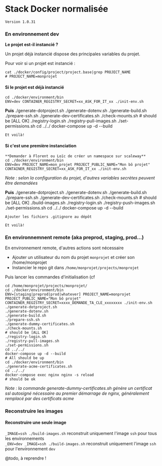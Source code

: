 Stack Docker normalisée
=======================
`Version 1.0.31`

### En environnement dev

**Le projet est-il instancié ?**

Un projet déjà instancié dispose des principales variables du projet.

Pour voir si un projet est instancié :

    cat ./docker/config/project/project.base|grep PROJECT_NAME
    # PROJECT_NAME=monprojet

#### Si le projet est déjà instancié

    cd ./docker/environment/bin
    ENV=dev CONTAINER_REGISTRY_SECRET=xx_ASK_FOR_IT_xx ./init-env.sh

**Puis**
    ./generate-dotproject.sh
    ./generate-dotenv.sh
    ./generate-build.sh
    ./prepare-ssh.sh
    ./generate-dev-certificates.sh
    ./check-mounts.sh
    # should be [ALL OK]
    ./registry-login.sh
    ./registry-pull-images.sh
    ./set-permissions.sh
    cd ../../
    docker-compose up -d --build

    Et voilà!

#### Si c'est une première instanciation

    **Demander à Florent ou Loïc de créer un namespace sur scaleway**
    cd ./docker/environment/bin
    ENV=dev PROJECT_NAME=mon_projet PROJECT_PUBLIC_NAME="Mon bô projet" CONTAINER_REGISTRY_SECRET=xx_ASK_FOR_IT_xx ./init-env.sh

_Note : selon la configuration du projet, d'autres variables secrètes peuvent être demandées_

**Puis**
    ./generate-dotproject.sh
    ./generate-dotenv.sh
    ./generate-build.sh
    ./prepare-ssh.sh
    ./generate-dev-certificates.sh
    ./check-mounts.sh
    # should be [ALL OK]
    ./build-images.sh
    ./registry-login.sh
    ./registry-push-images.sh
    ./set-permissions.sh
    cd ../../
    docker-compose up -d --build

    Ajouter les fichiers .gitignore au dépôt

    Et voilà!

### En environnemnent remote (aka preprod, staging, prod...)

En environnement remote, d'autres actions sont nécessaire

* Ajouter un utilisateur du nom du projet `monprojet` et créer son /home/monprojet
* Instancier le repo git dans `/home/monprojet/projects/monprojet`

Puis lancer les commandes d'initialisation (cf

    cd /home/monprojet/projects/monprojet/
    cd ./docker/environment/bin
    ENV=[staging|preprod|prod|whatever] PROJECT_NAME=monprojet PROJECT_PUBLIC_NAME="Mon bô projet" CONTAINER_REGISTRY_SECRET=xxxx_DEMANDE_TA_CLE_xxxxxxxx ./init-env.sh
    ./generate-dotproject.sh
    ./generate-dotenv.sh
    ./generate-build.sh
    ./prepare-ssh.sh
    ./generate-dummy-certificates.sh
    ./check-mounts.sh
    # should be [ALL OK]
    ./registry-login.sh
    ./registry-pull-images.sh
    ./set-permissions.sh
    cd ../../
    docker-compose up -d --build
    # All should be up
    cd ./docker/environment/bin
    ./generate-acme-certificates.sh
    cd ../../
    docker-compose exec nginx nginx -s reload
    # should be ok

_Note : la commande generate-dummy-certificates.sh génère un certificat ssl autosigné nécessaire au premier démarrage de nginx, généralement remplacé par des certificats acme_

### Reconstruire les images

#### Reconstruire une seule image

`_IMAGE=ssh ./build-images.sh` reconstruit uniquement l'image `ssh` pour tous les environnements  
`_ENV=dev _IMAGE=ssh ./build-images.sh` reconstruit uniquement l'image `ssh` pour l'environnement `dev`

@todo, à reprendre !
